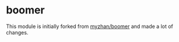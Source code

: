 # boomer

This module is initially forked from [myzhan/boomer] and made a lot of changes.

[myzhan/boomer]: https://github.com/myzhan/boomer
